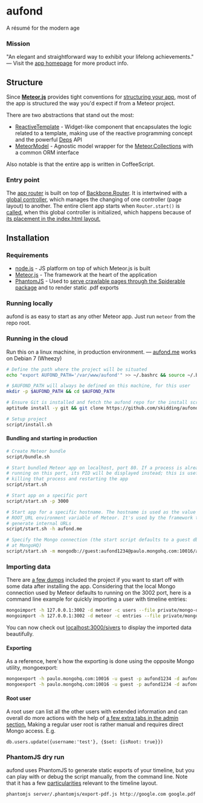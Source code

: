 aufond
===
A résumé for the modern age

### Mission

"An elegant and straightforward way to exhibit your lifelong achievements." — Visit the [app homepage](http://aufond.me) for more product info.

## Structure

Since __[Meteor.js](http://www.meteor.com/)__ provides tight conventions for [structuring your app](http://docs.meteor.com/#structuringyourapp), most of the app is structured the way you'd expect if from a Meteor project.

There are two abstractions that stand out the most:

- [ReactiveTemplate](https://github.com/skidding/aufond/blob/master/client/lib/core/reactive-template.coffee) - Widget-like component that encapsulates the logic related to a template, making use of the reactive programming concept and the powerful [Deps](http://docs.meteor.com/#deps) API
- [MeteorModel](https://github.com/skidding/aufond/blob/master/lib/meteor-model.coffee) - Agnostic model wrapper for the [Meteor.Collections](http://docs.meteor.com/#collections) with a common ORM interface

Also notable is that the entire app is written in CoffeeScript.

### Entry point

The [app router](https://github.com/skidding/aufond/blob/master/client/router.coffee) is built on top of [Backbone.Router](http://backbonejs.org/#Router). It is intertwined with a [global controller](https://github.com/skidding/aufond/blob/master/client/controller.coffee), which manages the changing of one controller (page layout) to another. The entire client app starts when `Router.start()` is [called](https://github.com/skidding/aufond/blob/master/client/controller.coffee#L16), when this global controller is initialized, which happens because of [its placement in the index.html layout.](https://github.com/skidding/aufond/blob/master/client/index.html#L25)

## Installation

### Requirements

- [node.js](http://nodejs.org/) - JS platform on top of which Meteor.js is built
- [Meteor.js](http://docs.meteor.com/) - The framework at the heart of the application
- [PhantomJS](http://phantomjs.org/) - Used to [serve crawlable pages through the Spiderable package](http://www.meteor.com/blog/2012/08/09/search-engine-optimization) and to render static .pdf exports

### Running locally

aufond is as easy to start as any other Meteor app. Just run `meteor` from the repo root.

### Running in the cloud

Run this on a linux machine, in production environment. — [aufond.me](http://aufond.me) works on Debian 7 (Wheezy)

```bash
# Define the path where the project will be situated
echo "export AUFOND_PATH='/var/www/aufond'" >> ~/.bashrc && source ~/.bashrc

# $AUFOND_PATH will always be defined on this machine, for this user
mkdir -p $AUFOND_PATH && cd $AUFOND_PATH

# Ensure Git is installed and fetch the aufond repo for the install script
aptitude install -y git && git clone https://github.com/skidding/aufond.git .

# Setup project
script/install.sh
```

#### Bundling and starting in production

```bash
# Create Meteor bundle
script/bundle.sh

# Start bundled Meteor app on localhost, port 80. If a process is already
# running on this port, its PID will be displayed instead; this is useful for
# killing that process and restarting the app
script/start.sh

# Start app on a specific port
script/start.sh -p 3000

# Start app for a specific hostname. The hostname is used as the value for the
# ROOT_URL environment variable of Meteor. It's used by the framework to
# generate internal URLs
script/start.sh -h aufond.me

# Specify the Mongo connection (the start script defaults to a guest db hosted
# at MongoHQ)
script/start.sh -m mongodb://guest:aufond1234@paulo.mongohq.com:10016/aufond_guest
```

### Importing data

There are [a few dumps](https://github.com/skidding/aufond/tree/master/private/mongo-dump) included the project if you want to start off with some data after installing the app. Considering that the local Mongo connection used by Meteor defaults to running on the 3002 port, here is a command line example for quickly importing a user with timeline entries:

```bash
mongoimport -h 127.0.0.1:3002 -d meteor -c users --file private/mongo-dump/sivers.user.json
mongoimport -h 127.0.0.1:3002 -d meteor -c entries --file private/mongo-dump/sivers.entries.json
```

You can now check out [localhost:3000/sivers](http://localhost:3000/sivers) to display the imported data beautifully.

#### Exporting

As a reference, here's how the exporting is done using the opposite Mongo utility, mongoexport:

```bash
mongoexport -h paulo.mongohq.com:10016 -u guest -p aufond1234 -d aufond_guest -c users -q '{username: "sivers"}' -o sivers.user.json
mongoexport -h paulo.mongohq.com:10016 -u guest -p aufond1234 -d aufond_guest -c entries -q '{createdBy: "XDX52YC3jBPmbsiZS"}' -o sivers.entries.json
```

#### Root user

A root user can list all the other users with extended information and can overall do more actions with the help of [a few extra tabs in the admin section.](https://github.com/skidding/aufond/blob/master/client/controller/admin/admin-tabs.html#L6-L10) Making a regular user root is rather manual and requires direct Mongo access. E.g.

```mongo
db.users.update({username:'test'}, {$set: {isRoot: true}})
```

### PhantomJS dry run

aufond uses PhantomJS to generate static exports of your timeline, but you can play with or debug the script manually, from the command line. Note that it has a few [particularities](https://github.com/skidding/aufond/blob/master/server/.phantomjs/export-pdf.js) relevant to the timeline layout.

```bash
phantomjs server/.phantomjs/export-pdf.js http://google.com google.pdf
```
